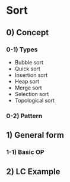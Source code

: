 # Sort

## 0) Concept  

### 0-1) Types
- Bubble sort
- Quick sort
- Insertion sort
- Heap sort
- Merge sort
- Selection sort
- Topological sort

### 0-2) Pattern

## 1) General form

### 1-1) Basic OP

## 2) LC Example
